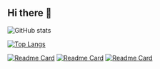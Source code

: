 ## Hi there 👋

<!--
**jdevassi/jdevassi** is a ✨ _special_ ✨ repository because its `README.md` (this file) appears on your GitHub profile.

Here are some ideas to get you started:

- 🔭 I’m currently working on ...
- 🌱 I’m currently learning ...
- 👯 I’m looking to collaborate on ...
- 🤔 I’m looking for help with ...
- 💬 Ask me about ...
- 📫 How to reach me: ...
- 😄 Pronouns: ...
- ⚡ Fun fact: ...
-->

![GitHub stats](https://github-readme-stats.vercel.app/api?username=jdevassi&show_icons=true&theme=date_night)

[![Top Langs](https://github-readme-stats.vercel.app/api/top-langs/?username=jdevassi&layout=donut)](https://github.com/anuraghazra/github-readme-stats)

[![Readme Card](https://github-readme-stats.vercel.app/api/pin/?username=jdevassi&repo=jdevassi.github.io&theme=rose)](https://github.com/anuraghazra/github-readme-stats)
[![Readme Card](https://github-readme-stats.vercel.app/api/pin/?username=jdevassi&repo=jdevassi.github.io&theme=vue)](https://github.com/anuraghazra/github-readme-stats)
[![Readme Card](https://github-readme-stats.vercel.app/api/pin/?username=jdevassi&repo=jdevassi.github.io&theme=buefy)](https://github.com/anuraghazra/github-readme-stats)